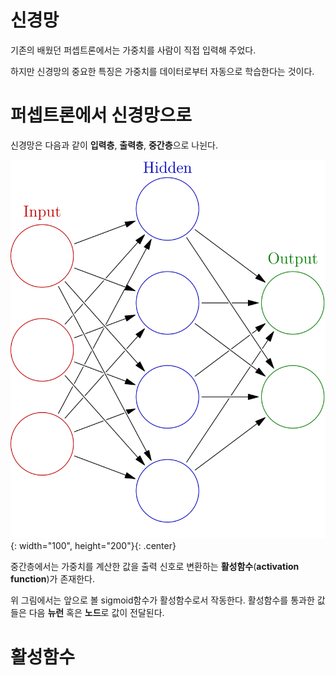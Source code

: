 # 신경망

기존의 배웠던 퍼셉트론에서는 가중치를 사람이 직접 입력해 주었다.

하지만 신경망의 중요한 특징은 가중치를 데이터로부터 자동으로 학습한다는 것이다.

# 퍼셉트론에서 신경망으로

신경망은 다음과 같이 **입력층**, **출력층**, **중간층**으로 나뉜다.

![1.png](images/1.png){: width="100", height="200"}{: .center}

중간층에서는 가중치를 계산한 값을 출력 신호로 변환하는 **활성함수**(**activation function**)가 존재한다.



위 그림에서는 앞으로 볼 sigmoid함수가 활성함수로서 작동한다. 활성함수를 통과한 값들은 다음 **뉴런** 혹은 **노드**로 값이 전달된다.

# 활성함수
